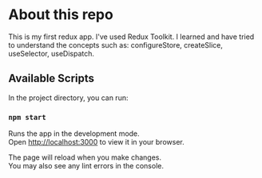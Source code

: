 # About this repo

This is my first redux app. I've used Redux Toolkit. I learned and have tried to understand the concepts such as: configureStore, createSlice, useSelector, useDispatch.


## Available Scripts

In the project directory, you can run:

### `npm start`

Runs the app in the development mode.\
Open [http://localhost:3000](http://localhost:3000) to view it in your browser.

The page will reload when you make changes.\
You may also see any lint errors in the console.

